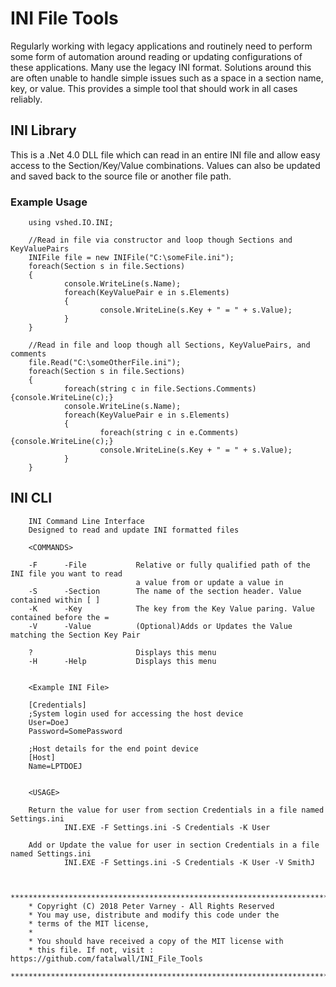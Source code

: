 # INI File Tools
Regularly working with legacy applications and routinely need to perform some form of automation around reading or updating configurations of these applications. Many use the legacy INI format. Solutions around this are often unable to handle simple issues such as a space in a section name, key, or value. This provides a simple tool that should work in all cases reliably.

## INI Library
This is a .Net 4.0 DLL file which can read in an entire INI file and allow easy access to the Section/Key/Value combinations. Values can also be updated and saved back to the source file or another file path.

### Example Usage
        using vshed.IO.INI;
   
        //Read in file via constructor and loop though Sections and KeyValuePairs
        INIFile file = new INIFile("C:\someFile.ini");
        foreach(Section s in file.Sections)
        { 
                console.WriteLine(s.Name);
                foreach(KeyValuePair e in s.Elements)
                {
                        console.WriteLine(s.Key + " = " + s.Value);
                }
        }

        //Read in file and loop though all Sections, KeyValuePairs, and comments
        file.Read("C:\someOtherFile.ini");        
        foreach(Section s in file.Sections)
        { 
                foreach(string c in file.Sections.Comments) {console.WriteLine(c);}
                console.WriteLine(s.Name);
                foreach(KeyValuePair e in s.Elements)
                {
                        foreach(string c in e.Comments) {console.WriteLine(c);}
                        console.WriteLine(s.Key + " = " + s.Value);
                }
        }

## INI CLI
        INI Command Line Interface
        Designed to read and update INI formatted files

        <COMMANDS>

        -F      -File           Relative or fully qualified path of the INI file you want to read
                                a value from or update a value in
        -S      -Section        The name of the section header. Value contained within [ ]
        -K      -Key            The key from the Key Value paring. Value contained before the =
        -V      -Value          (Optional)Adds or Updates the Value matching the Section Key Pair

        ?                       Displays this menu
        -H      -Help           Displays this menu


        <Example INI File>

        [Credentials]
        ;System login used for accessing the host device
        User=DoeJ
        Password=SomePassword
        
        ;Host details for the end point device
        [Host]
        Name=LPTDOEJ


        <USAGE>

        Return the value for user from section Credentials in a file named Settings.ini
                INI.EXE -F Settings.ini -S Credentials -K User

        Add or Update the value for user in section Credentials in a file named Settings.ini
                INI.EXE -F Settings.ini -S Credentials -K User -V SmithJ


        *************************************************************************
        * Copyright (C) 2018 Peter Varney - All Rights Reserved
        * You may use, distribute and modify this code under the
        * terms of the MIT license,
        *
        * You should have received a copy of the MIT license with
        * this file. If not, visit : https://github.com/fatalwall/INI_File_Tools
        *************************************************************************
